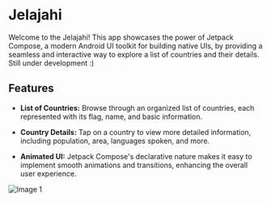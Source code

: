 # Jelajahi

Welcome to the Jelajahi! This app showcases the power of Jetpack Compose, a modern Android UI toolkit for building native UIs, by providing a seamless and interactive way to explore a list of countries and their details. Still under development :)

## Features

- **List of Countries:** Browse through an organized list of countries, each represented with its flag, name, and basic information.

- **Country Details:** Tap on a country to view more detailed information, including population, area, languages spoken, and more.

- **Animated UI:** Jetpack Compose's declarative nature makes it easy to implement smooth animations and transitions, enhancing the overall user experience.

![Image 1](https://drive.google.com/drive/folders/1XVxOnFHZbSZAuoaKPQwm0erz2AyAPhil)
